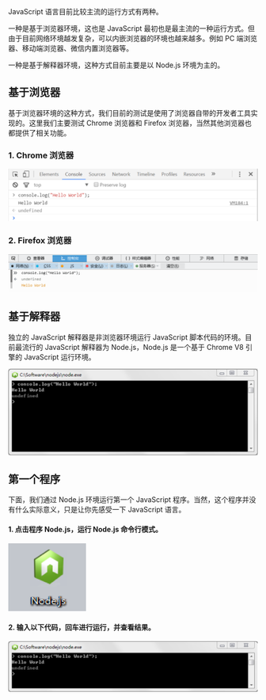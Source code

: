 JavaScript 语言目前比较主流的运行方式有两种。

一种是基于浏览器环境，这也是 JavaScript 最初也是最主流的一种运行方式。但由于目前网络环境越发复杂，可以内嵌浏览器的环境也越来越多。例如 PC 端浏览器、移动端浏览器、微信内置浏览器等。

一种是基于解释器环境，这种方式目前主要是以 Node.js 环境为主的。

## 基于浏览器

基于浏览器环境的这种方式，我们目前的测试是使用了浏览器自带的开发者工具实现的。这里我们主要测试 Chrome 浏览器和 Firefox 浏览器，当然其他浏览器也都提供了相关功能。

### 1. Chrome 浏览器

![](images/02.png)

### 2. Firefox 浏览器

![](images/03.png)

## 基于解释器

独立的 JavaScript 解释器是非浏览器环境运行 JavaScript 脚本代码的环境。目前最流行的 JavaScript 解释器为 Node.js，Node.js 是一个基于 Chrome V8 引擎的 JavaScript 运行环境。

![](images/04.png)

## 第一个程序

下面，我们通过 Node.js 环境运行第一个 JavaScript 程序。当然，这个程序并没有什么实际意义，只是让你先感受一下 JavaScript 语言。

#### 1. 点击程序 Node.js，运行 Node.js 命令行模式。

![](images/05.png)

#### 2. 输入以下代码，回车进行运行，并查看结果。

![](images/06.png)